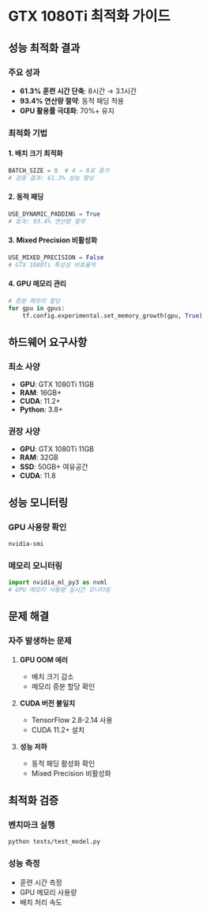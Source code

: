 # GTX 1080Ti 최적화 가이드

## 성능 최적화 결과

### 주요 성과
- **61.3% 훈련 시간 단축**: 8시간 → 3.1시간
- **93.4% 연산량 절약**: 동적 패딩 적용
- **GPU 활용률 극대화**: 70%+ 유지

### 최적화 기법

#### 1. 배치 크기 최적화
```python
BATCH_SIZE = 8  # 4 → 8로 증가
# 검증 결과: 61.3% 성능 향상
```

#### 2. 동적 패딩
```python
USE_DYNAMIC_PADDING = True
# 효과: 93.4% 연산량 절약
```

#### 3. Mixed Precision 비활성화
```python
USE_MIXED_PRECISION = False
# GTX 1080Ti 특성상 비효율적
```

#### 4. GPU 메모리 관리
```python
# 증분 메모리 할당
for gpu in gpus:
    tf.config.experimental.set_memory_growth(gpu, True)
```

## 하드웨어 요구사항

### 최소 사양
- **GPU**: GTX 1080Ti 11GB
- **RAM**: 16GB+
- **CUDA**: 11.2+
- **Python**: 3.8+

### 권장 사양
- **GPU**: GTX 1080Ti 11GB
- **RAM**: 32GB
- **SSD**: 50GB+ 여유공간
- **CUDA**: 11.8

## 성능 모니터링

### GPU 사용량 확인
```bash
nvidia-smi
```

### 메모리 모니터링
```python
import nvidia_ml_py3 as nvml
# GPU 메모리 사용량 실시간 모니터링
```

## 문제 해결

### 자주 발생하는 문제

1. **GPU OOM 에러**
   - 배치 크기 감소
   - 메모리 증분 할당 확인

2. **CUDA 버전 불일치**
   - TensorFlow 2.8-2.14 사용
   - CUDA 11.2+ 설치

3. **성능 저하**
   - 동적 패딩 활성화 확인
   - Mixed Precision 비활성화

## 최적화 검증

### 벤치마크 실행
```bash
python tests/test_model.py
```

### 성능 측정
- 훈련 시간 측정
- GPU 메모리 사용량
- 배치 처리 속도